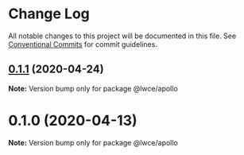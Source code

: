 # Change Log

All notable changes to this project will be documented in this file.
See [Conventional Commits](https://conventionalcommits.org) for commit guidelines.

## [0.1.1](https://github.com/LWC-Essentials/apollo-client/compare/v0.1.0...v0.1.1) (2020-04-24)

**Note:** Version bump only for package @lwce/apollo





# 0.1.0 (2020-04-13)

**Note:** Version bump only for package @lwce/apollo
